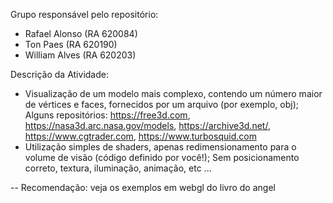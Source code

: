 Grupo responsável pelo repositório:
- Rafael Alonso   (RA 620084)
- Ton Paes        (RA 620190)
- William Alves   (RA 620203)





Descrição da Atividade:
- Visualização de um modelo mais complexo, contendo um número maior de vértices e faces, fornecidos por um arquivo (por exemplo, obj); Alguns repositórios: https://free3d.com, https://nasa3d.arc.nasa.gov/models, https://archive3d.net/, https://www.cgtrader.com, https://www.turbosquid.com
- Utilização simples de shaders, apenas redimensionamento para o volume de visão (código definido por você!); Sem posicionamento correto, textura, iluminação, animação, etc ...

-- Recomendação: veja os exemplos em webgl do livro do angel
